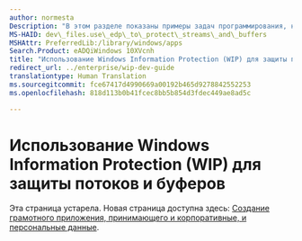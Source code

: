 ```yaml
---
author: normesta
Description: "В этом разделе показаны примеры задач программирования, необходимых для реализации некоторых наиболее распространенных сценариев Windows Information Protection (WIP), связанных с потоками и буферами."
MS-HAID: dev\_files.use\_edp\_to\_protect\_streams\_and\_buffers
MSHAttr: PreferredLib:/library/windows/apps
Search.Product: eADQiWindows 10XVcnh
title: "Использование Windows Information Protection (WIP) для защиты потоков и буферов"
redirect_url: ../enterprise/wip-dev-guide
translationtype: Human Translation
ms.sourcegitcommit: fce67417d4990669a00192b465d9278842552253
ms.openlocfilehash: 818d113b0b41fcec8bb5b854d3fdec449ae8ad5c

---
```


# Использование Windows Information Protection (WIP) для защиты потоков и буферов

Эта страница устарела. Новая страница доступна здесь: [Создание грамотного приложения, принимающего и корпоративные, и персональные данные](../enterprise/wip-dev-guide.md).



<!--HONumber=Aug16_HO3-->


